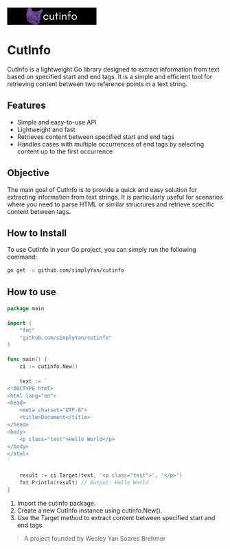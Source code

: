 ![CutInfo](cutinfo.png)

# CutInfo

CutInfo is a lightweight Go library designed to extract information from text based on specified start and end tags. It is a simple and efficient tool for retrieving content between two reference points in a text string.

## Features

- Simple and easy-to-use API
- Lightweight and fast
- Retrieves content between specified start and end tags
- Handles cases with multiple occurrences of end tags by selecting content up to the first occurrence

## Objective

The main goal of CutInfo is to provide a quick and easy solution for extracting information from text strings. It is particularly useful for scenarios where you need to parse HTML or similar structures and retrieve specific content between tags.

## How to Install

To use CutInfo in your Go project, you can simply run the following command:

```bash
go get -u github.com/simplyYan/cutinfo
```

## How to use
```go
package main

import (
	"fmt"
	"github.com/simplyYan/cutinfo"
)

func main() {
    ci := cutinfo.New()

    text := `
<!DOCTYPE html>
<html lang="en">
<head>
    <meta charset="UTF-8">
    <title>Document</title>
</head>
<body>
    <p class="test">Hello World</p>
</body>
</html>
`

    result := ci.Target(text, '<p class="test">', '</p>')
    fmt.Println(result) // Output: Hello World
}
```
1. Import the cutinfo package.
2. Create a new CutInfo instance using cutinfo.New().
3. Use the Target method to extract content between specified start and end tags.

> A project founded by Wesley Yan Soares Brehmer
